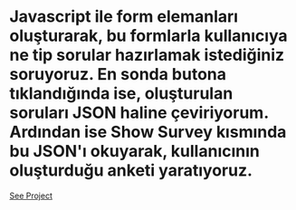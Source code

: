 # Javascript ile form elemanları oluşturarak, bu formlarla kullanıcıya ne tip sorular hazırlamak istediğiniz soruyoruz. En sonda butona tıklandığında ise, oluşturulan soruları JSON haline çeviriyorum. Ardından ise Show Survey kısmında bu JSON'ı okuyarak, kullanıcının oluşturduğu anketi yaratıyoruz.
[See Project](https://x5ufe.csb.app/)
